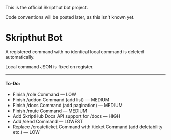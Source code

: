 This is the official Skripthut bot project.

Code conventions will be posted later, as this isn't known yet.

# Skripthut Bot
A registered command with no identical local command is deleted automatically.

Local command JSON is fixed on register.
***

#### **To-Do:**
- Finish /role Command — LOW
- Finish /addon Command (add list) — MEDIUM
- Finish /docs Command (add pagination) — MEDIUM
- Finish /mute Command — MEDIUM
- Add SkriptHub Docs API support for /docs — HIGH
- Add /send Command — LOWEST
- Replace /createticket Command with /ticket Command (add deletability etc.) — LOW